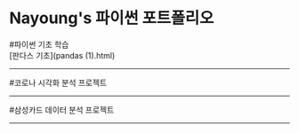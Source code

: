 # **Nayoung's 파이썬 포트폴리오**



#파이썬 기초 학습   
[판다스 기초](pandas (1).html)
* * *

#코로나 시각화 분석 프로젝트   
* * *

#삼성카드 데이터 분석 프로젝트   
* * *

